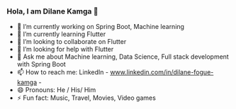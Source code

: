 ### Hola, I am Dilane Kamga 👋


- 🔭 I’m currently working on Spring Boot, Machine learning
- 🌱 I’m currently learning Flutter
- 👯 I’m looking to collaborate on Flutter
- 🤔 I’m looking for help with Flutter
- 💬 Ask me about Machine learning, Data Science, Full stack development with Spring Boot
- 📫 How to reach me: LinkedIn -  www.linkedin.com/in/dilane-fogue-kamga - 
- 😄 Pronouns: He / His/ Him
- ⚡ Fun fact: Music, Travel, Movies, Video games
